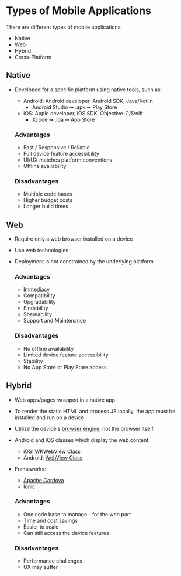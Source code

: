 # Types of Mobile Applications

There are different types of mobile applications:
- Native
- Web 
- Hybrid 
- Cross-Platform

## Native

- Developed for a specific platform using native tools, such as:
  - Android: Android developer, Android SDK, Java/Kotlin
    - Android Studio ➞ .apk ➞ Play Store
  - iOS: Apple developer, iOS SDK, Objective-C/Swift
    - Xcode ➞ .ipa ➞ App Store
  
  ### Advantages
  - Fast / Responsive / Reliable
  - Full device feature accessibility
  - UI/UX matches platform conventions
  - Offline availability
  
  ### Disadvantages
  - Multiple code bases
  - Higher budget costs
  - Longer build times

## Web

- Require only a web browser installed on a device
- Use web technologies
- Deployment is not constrained by the underlying platform
  
  ### Advantages
  - Immediacy
  - Compatibility
  - Upgradability
  - Findability
  - Shareability
  - Support and Maintenance
  
  ### Disadvantages
  - No offline availability
  - Limited device feature accessibility
  - Stability
  - No App Store or Play Store access

## Hybrid

- Web apps/pages wrapped in a native app
- To render the static HTML and process JS locally, the app must be installed and run on a device.
- Utilize the device's [browser engine](https://en.wikipedia.org/wiki/Browser_engine), not the browser itself.
- Android and iOS classes which display the web content:
  - iOS: [WKWebView Class](https://developer.apple.com/documentation/webkit/wkwebview)
  - Android: [WebView Class](https://developer.android.com/develop/ui/views/layout/webapps/webview)
- Frameworks:
  - [Apache Cordova](https://cordova.apache.org/)
  - [Ionic](https://ionic.io/)
  
  ### Advantages
  - One code base to manage - for the web part
  - Time and cost savings
  - Easier to scale
  - Can still access the device features
  
  ### Disadvantages
  - Performance challenges
  - UX may suffer



